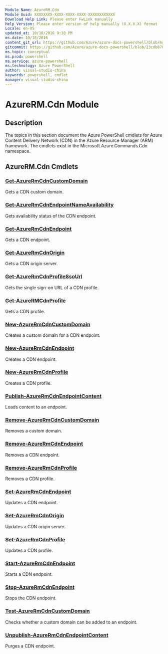 ```yaml
---
Module Name: AzureRM.Cdn
Module Guid: XXXXXXXX-XXXX-XXXX-XXXX-XXXXXXXXXXXX
Download Help Link: Please enter FwLink manually
Help Version: Please enter version of help manually (X.X.X.X) format
Locale: en-US
updated_at: 10/18/2016 9:38 PM
ms.date: 10/18/2016
content_git_url: https://github.com/Azure/azure-docs-powershell/blob/master/azureps-cmdlets-docs/ResourceManager/AzureRM.Cdn/v2.1.0/AzureRM.Cdn.md
gitcommit: https://github.com/Azure/azure-docs-powershell/blob/23cdb8705d4ab9807c0e21b238f3b134a7d49c7d/azureps-cmdlets-docs/ResourceManager/AzureRM.Cdn/v2.1.0/AzureRM.Cdn.md
ms.topic: conceptual
ms.prod: powershell
ms.service: azure-powershell
ms.technology: Azure PowerShell
author: visual-studio-china
keywords: powershell, cmdlet
manager: visual-studio-china
---
```


# AzureRM.Cdn Module
## Description
The topics in this section document the Azure PowerShell cmdlets for Azure Content Delivery Network (CDN) in the Azure Resource Manager (ARM) framework. The cmdlets exist in the Microsoft.Azure.Commands.Cdn namespace.

## AzureRM.Cdn Cmdlets
### [Get-AzureRmCdnCustomDomain](.\Get-AzureRmCdnCustomDomain.md)
Gets a CDN custom domain.


### [Get-AzureRmCdnEndpointNameAvailability](.\Get-AzureRmCdnEndpointNameAvailability.md)
Gets availability status of the CDN endpoint.


### [Get-AzureRmCdnEndpoint](.\Get-AzureRmCdnEndpoint.md)
Gets a CDN endpoint.


### [Get-AzureRmCdnOrigin](.\Get-AzureRmCdnOrigin.md)
Gets a CDN origin server.


### [Get-AzureRmCdnProfileSsoUrl](.\Get-AzureRmCdnProfileSsoUrl.md)
Gets the single sign-on URL of a CDN profile.


### [Get-AzureRMCdnProfile](.\Get-AzureRMCdnProfile.md)
Gets a CDN profile.


### [New-AzureRmCdnCustomDomain](.\New-AzureRmCdnCustomDomain.md)
Creates a custom domain for a CDN endpoint.


### [New-AzureRmCdnEndpoint](.\New-AzureRmCdnEndpoint.md)
Creates a CDN endpoint.


### [New-AzureRmCdnProfile](.\New-AzureRmCdnProfile.md)
Creates a CDN profile.


### [Publish-AzureRmCdnEndpointContent](.\Publish-AzureRmCdnEndpointContent.md)
Loads content to an endpoint.


### [Remove-AzureRmCdnCustomDomain](.\Remove-AzureRmCdnCustomDomain.md)
Removes a custom domain.


### [Remove-AzureRmCdnEndpoint](.\Remove-AzureRmCdnEndpoint.md)
Removes a CDN endpoint.


### [Remove-AzureRmCdnProfile](.\Remove-AzureRmCdnProfile.md)
Removes a CDN profile.


### [Set-AzureRmCdnEndpoint](.\Set-AzureRmCdnEndpoint.md)
Updates a CDN endpoint.


### [Set-AzureRmCdnOrigin](.\Set-AzureRmCdnOrigin.md)
Updates a CDN origin server.


### [Set-AzureRmCdnProfile](.\Set-AzureRmCdnProfile.md)
Updates a CDN profile.


### [Start-AzureRmCdnEndpoint](.\Start-AzureRmCdnEndpoint.md)
Starts a CDN endpoint.


### [Stop-AzureRmCdnEndpoint](.\Stop-AzureRmCdnEndpoint.md)
Stops the CDN endpoint.


### [Test-AzureRmCdnCustomDomain](.\Test-AzureRmCdnCustomDomain.md)
Checks whether a custom domain can be added to an endpoint.


### [Unpublish-AzureRmCdnEndpointContent](.\Unpublish-AzureRmCdnEndpointContent.md)
Purges a CDN endpoint.



